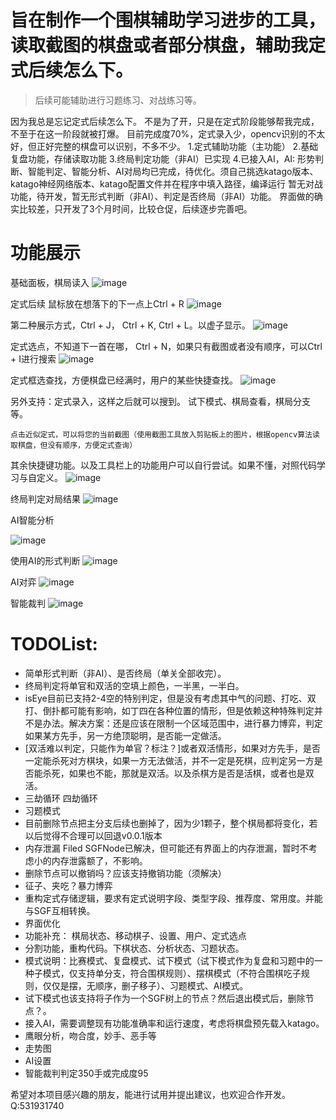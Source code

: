 # 旨在制作一个围棋辅助学习进步的工具，读取截图的棋盘或者部分棋盘，辅助我定式后续怎么下。
> 后续可能辅助进行习题练习、对战练习等。

  因为我总是忘记定式后续怎么下。
  不是为了开，只是在定式阶段能够帮我完成，不至于在这一阶段就被打爆。
  目前完成度70%，定式录入少，opencv识别的不太好，但正好完整的棋盘可以识别，不多不少。
  1.定式辅助功能（主功能）
  2.基础复盘功能，存储读取功能
  3.终局判定功能（非AI）已实现
  4.已接入AI，AI: 形势判断、智能判定、智能分析、AI对局均已完成，待优化。须自己挑选katago版本、katago神经网络版本、katago配置文件并在程序中填入路径，编译运行
  暂无对战功能，待开发，暂无形式判断（非AI）、判定是否终局（非AI）功能。
  界面做的确实比较差，只开发了3个月时间，比较仓促，后续逐步完善吧。
# 功能展示
基础面板，棋局读入
![image](https://github.com/user-attachments/assets/3d768db6-6f9b-4083-a0c1-c69e8911b146)

定式后续 鼠标放在想落下的下一点上Ctrl + R 
![image](https://github.com/user-attachments/assets/73f49122-3658-44cb-a605-d215754e96f2)

第二种展示方式，Ctrl + J， Ctrl + K, Ctrl + L。以虚子显示。
![image](https://github.com/user-attachments/assets/faeafcc9-e27e-46b9-a745-b5fae9f3174d)

定式选点，不知道下一首在哪， Ctrl + N，如果只有截图或者没有顺序，可以Ctrl + I进行搜索
![image](https://github.com/user-attachments/assets/56f2c105-4736-4e96-b451-a2545f648c25)

定式框选查找，方便棋盘已经满时，用户的某些快捷查找。
![image](https://github.com/user-attachments/assets/805b5ca3-4ef7-48f7-a031-a486f9dead7f)

另外支持：定式录入，这样之后就可以搜到。 试下模式、棋局查看，棋局分支等。

```点击近似定式，可以将您的当前截图（使用截图工具放入剪贴板上的图片，根据opencv算法读取棋盘，但没有顺序，方便定式查询）```

其余快捷键功能。以及工具栏上的功能用户可以自行尝试。如果不懂，对照代码学习与自定义。
![image](https://github.com/user-attachments/assets/b017905b-6b1f-4270-a6f0-11ad4dd1c3ed)


终局判定对局结果
![image](https://github.com/user-attachments/assets/56f07ba1-f762-4e6a-a012-54a31f2285fe)

AI智能分析

![image](https://github.com/user-attachments/assets/b5892683-ec9f-4773-b710-f03247d9528d)

使用AI的形式判断
![image](https://github.com/user-attachments/assets/0970ab53-7d92-43a2-9f95-e743fa075bde)

AI对弈
![image](https://github.com/user-attachments/assets/4d54db58-f1a0-4450-91a4-9ab31397ee42)

智能裁判
![image](https://github.com/user-attachments/assets/949509e9-7b60-4894-9b99-1c0b331c5f32)



# TODOList:
* 简单形式判断（非AI）、是否终局（单关全部收完）。
* 终局判定将单官和双活的空填上颜色，一半黑，一半白。
* isEye目前已支持2-4空的特别判定，但是没有考虑其中气的问题、打吃、双打、倒扑都可能有影响，如丁四在各种位置的情形，但是依赖这种特殊判定并不是办法。解决方案：还是应该在限制一个区域范围中，进行暴力博弈，判定如果某方先手，另一方绝顶聪明，是否能一定做活。
* [双活难以判定，只能作为单官？标注？]或者双活情形，如果对方先手，是否一定能杀死对方棋块，如果一方无法做活，并不一定是死棋，应判定另一方是否能杀死，如果也不能，那就是双活。以及杀棋方是否是活棋，或者也是双活。
* 三劫循环 四劫循环
* 习题模式
* 目前删除节点把主分支后续也删掉了，因为少1颗子，整个棋局都将变化，若以后觉得不合理可以回退v0.0.1版本
* 内存泄漏 Filed SGFNode已解决，但可能还有界面上的内存泄漏，暂时不考虑小的内存泄露额了，不影响。
* 删除节点可以撤销吗？应该支持撤销功能（须解决）
* 征子、夹吃？暴力博弈
* 重构定式存储逻辑，要求有定式说明字段、类型字段、推荐度、常用度。并能与SGF互相转换。
* 界面优化
* 功能补充： 棋局状态、移动棋子、设置、用户、定式选点
* 分割功能，重构代码。下棋状态、分析状态、习题状态。
* 模式说明：比赛模式、复盘模式、试下模式（试下模式作为复盘和习题中的一种子模式，仅支持单分支，符合围棋规则）、摆棋模式（不符合围棋吃子规则，仅仅是摆，无顺序，删子移子）、习题模式、AI模式。
* 试下模式也该支持将子作为一个SGF树上的节点？然后退出模式后，删除节点？。
* 接入AI，需要调整现有功能准确率和运行速度，考虑将棋盘预先载入katago。
* 鹰眼分析，吻合度，妙手、恶手等
* 走势图
* AI设置
* 智能裁判判定350手或完成度95

希望对本项目感兴趣的朋友，能进行试用并提出建议，也欢迎合作开发。
Q:531931740
